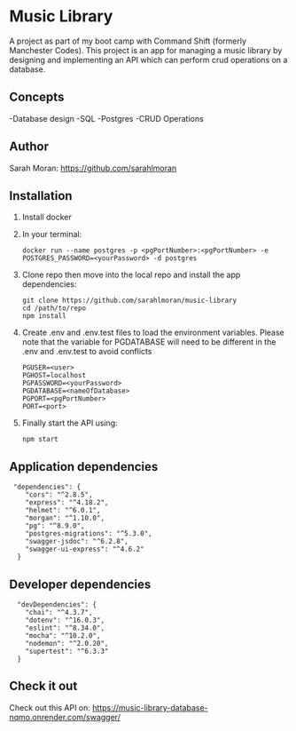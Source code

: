 # Music Library

A project as part of my boot camp with Command Shift (formerly Manchester Codes). This project is an app for managing a music library by designing and implementing an API which can perform crud operations on a database.

## Concepts

-Database design
-SQL
-Postgres
-CRUD Operations

## Author
Sarah Moran: https://github.com/sarahlmoran

## Installation 

1. Install docker

2. In your terminal: 

   ```cli
   docker run --name postgres -p <pgPortNumber>:<pgPortNumber> -e POSTGRES_PASSWORD=<yourPassword> -d postgres
   ```


3. Clone repo then move into the local repo and install the app dependencies:

   ```
   git clone https://github.com/sarahlmoran/music-library
   cd /path/to/repo
   npm install
   ```

4. Create .env and .env.test files to load the environment variables. Please note that the variable for PGDATABASE will need to be different in the .env and .env.test to avoid conflicts

   ```
   PGUSER=<user>
   PGHOST=localhost
   PGPASSWORD=<yourPassword>
   PGDATABASE=<nameOfDatabase>
   PGPORT=<pgPortNumber>
   PORT=<port>
   ```

5. Finally start the API using:

   ```
   npm start 

## Application dependencies

```
 "dependencies": {
    "cors": "^2.8.5",
    "express": "^4.18.2",
    "helmet": "^6.0.1",
    "morgan": "^1.10.0",
    "pg": "^8.9.0",
    "postgres-migrations": "^5.3.0",
    "swagger-jsdoc": "^6.2.8",
    "swagger-ui-express": "^4.6.2"
  }
```

## Developer dependencies

```
  "devDependencies": {
    "chai": "^4.3.7",
    "dotenv": "^16.0.3",
    "eslint": "^8.34.0",
    "mocha": "^10.2.0",
    "nodemon": "^2.0.20",
    "supertest": "^6.3.3"
  }
```

## Check it out

Check out this API on: https://music-library-database-nqmo.onrender.com/swagger/